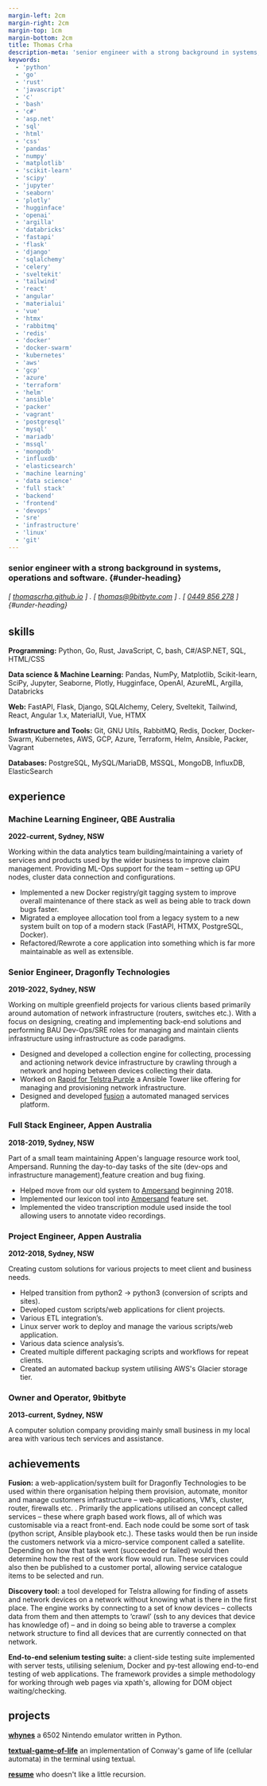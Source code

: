 ```yaml
---
margin-left: 2cm
margin-right: 2cm
margin-top: 1cm
margin-bottom: 2cm
title: Thomas Crha
description-meta: 'senior engineer with a strong background in systems, operations and software.'
keywords:
  - 'python'
  - 'go'
  - 'rust'
  - 'javascript'
  - 'c'
  - 'bash'
  - 'c#'
  - 'asp.net'
  - 'sql'
  - 'html'
  - 'css'
  - 'pandas'
  - 'numpy'
  - 'matplotlib'
  - 'scikit-learn'
  - 'scipy'
  - 'jupyter'
  - 'seaborn'
  - 'plotly'
  - 'hugginface'
  - 'openai'
  - 'argilla'
  - 'databricks'
  - 'fastapi'
  - 'flask'
  - 'django'
  - 'sqlalchemy'
  - 'celery'
  - 'sveltekit'
  - 'tailwind'
  - 'react'
  - 'angular'
  - 'materialui'
  - 'vue'
  - 'htmx'
  - 'rabbitmq'
  - 'redis'
  - 'docker'
  - 'docker-swarm'
  - 'kubernetes'
  - 'aws'
  - 'gcp'
  - 'azure'
  - 'terraform'
  - 'helm'
  - 'ansible'
  - 'packer'
  - 'vagrant'
  - 'postgresql'
  - 'mysql'
  - 'mariadb'
  - 'mssql'
  - 'mongodb'
  - 'influxdb'
  - 'elasticsearch'
  - 'machine learning'
  - 'data science'
  - 'full stack'
  - 'backend'
  - 'frontend'
  - 'devops'
  - 'sre'
  - 'infrastructure'
  - 'linux'
  - 'git'
---
```

### senior engineer with a strong background in systems, operations and software. {#under-heading}
###### [ [thomascrha.github.io](https://github.com/thomascrha) ] . [ [thomas@9bitbyte.com](mailto:thomas@9bitbyte.com) ] . [ [0449 856 278](tel:0449856278) ] {#under-heading}
## skills

**Programming:** Python, Go, Rust, JavaScript, C, bash, C#/ASP.NET, SQL, HTML/CSS 

**Data science & Machine Learning:** Pandas, NumPy, Matplotlib, Scikit-learn, SciPy, Jupyter, Seaborne, Plotly, Hugginface, OpenAI, AzureML, Argilla, Databricks

**Web:** FastAPI, Flask, Django, SQLAlchemy, Celery, Sveltekit, Tailwind, React, Angular 1.x, MaterialUI, Vue, HTMX 

**Infrastructure and Tools:** Git, GNU Utils, RabbitMQ, Redis, Docker, Docker-Swarm, Kubernetes, AWS, GCP, Azure, Terraform, Helm, Ansible, Packer, Vagrant

**Databases:** PostgreSQL, MySQL/MariaDB, MSSQL, MongoDB, InfluxDB, ElasticSearch


## experience

### Machine Learning Engineer, QBE Australia 

**2022-current, Sydney, NSW**

Working within the data analytics team building/maintaining a variety of services and products used by the wider business to improve claim management. Providing ML-Ops support for the team – setting up GPU nodes, cluster data connection and configurations.

- Implemented a new Docker registry/git tagging system to improve overall maintenance of there stack as well as being able to track down bugs faster.
- Migrated a employee allocation tool from a legacy system to a new system built on top of a modern stack (FastAPI, HTMX, PostgreSQL, Docker). 
- Refactored/Rewrote a core application into something which is far more maintainable as well as extensible.

### Senior Engineer, Dragonfly Technologies 

**2019-2022, Sydney, NSW**

Working on multiple greenfield projects for various clients based primarily around automation of network infrastructure (routers, switches etc.). With a focus on designing, creating and implementing back-end solutions and performing BAU Dev-Ops/SRE roles for managing and maintain clients infrastructure using infrastructure as code paradigms.
	
- Designed and developed a collection engine for collecting, processing and actioning network device infrastructure by crawling through a network and hoping between devices collecting their data.
- Worked on [Rapid for Telstra Purple](https://www.dragonflytechnologies.com/case-studies/telstra-rapid#) a Ansible Tower like offering for managing and provisioning network infrastructure.
- Designed and developed [fusion](https://www.dragonflytechnologies.com/services/automated-managed-services) a automated managed services platform. 

### Full Stack Engineer, Appen Australia

**2018-2019, Sydney, NSW**

Part of a small team maintaining Appen's language resource work tool, Ampersand. Running the day-to-day tasks of the site (dev-ops and infrastructure management),feature creation and bug fixing. 

- Helped move from our old system to [Ampersand](https://success.appen.com/hc/en-us/articles/360049566731-Guide-to-Running-an-Audio-Transcription-Job) beginning 2018.
- Implemented our lexicon tool into [Ampersand](https://success.appen.com/hc/en-us/articles/360049566731-Guide-to-Running-an-Audio-Transcription-Job) feature set.
- Implemented the video transcription module used inside the tool allowing users to annotate video recordings. 

### Project Engineer, Appen Australia

**2012-2018, Sydney, NSW**

Creating custom solutions for various projects to meet client and business needs.

- Helped transition from python2 -> python3 (conversion of scripts and sites).
- Developed custom scripts/web applications for client projects.
- Various ETL integration’s.
- Linux server work to deploy and manage the various scripts/web application.
- Various data science analysis’s.
- Created multiple different packaging scripts and workflows for repeat clients.
- Created an automated backup system utilising AWS's Glacier storage tier.

### Owner and Operator, 9bitbyte

**2013-current, Sydney, NSW**

A computer solution company providing mainly small business in my local area with various tech services and assistance.

## achievements

**Fusion:** a web-application/system built for Dragonfly Technologies to be used within there organisation helping them provision, automate, monitor and manage customers infrastructure – web-applications, VM’s, cluster, router, firewalls etc. . Primarily the applications utilised an concept called services – these where graph based work flows, all of which was customisable via a react front-end. Each node could be some sort of task (python script, Ansible playbook etc.). These tasks would then be run inside the customers network via a micro-service component called a satellite. Depending on how that task went (succeeded or failed) would then determine how the rest of the work flow would run. These services could also then be published to a customer portal, allowing service catalogue items to be selected and run.

**Discovery tool:** a tool developed for Telstra allowing for finding of assets and network devices on a network without knowing what is there in the first place. The engine works by connecting to a set of know devices – collects data from them and then attempts to ‘crawl’ (ssh to any devices that device has knowledge of) – and in doing so being able to traverse a complex network structure to find all devices that are currently connected on that network.

**End-to-end selenium testing suite:** a client-side testing suite implemented with server tests, utilising selenium, Docker and py-test allowing end-to-end testing of web applications. The framework provides a simple methodology for working through web pages via xpath's, allowing for DOM object waiting/checking.

## projects

**[whynes](https://github.com/thomascrha/whynes)** a 6502 Nintendo emulator written in Python.

**[textual-game-of-life](https://github.com/thomascrha/textual-game-of-life)** an implementation of Conway's game of life (cellular automata) in the terminal using textual.

**[resume](https://github.com/thomascrha/resume)** who doesn't like a little recursion.

